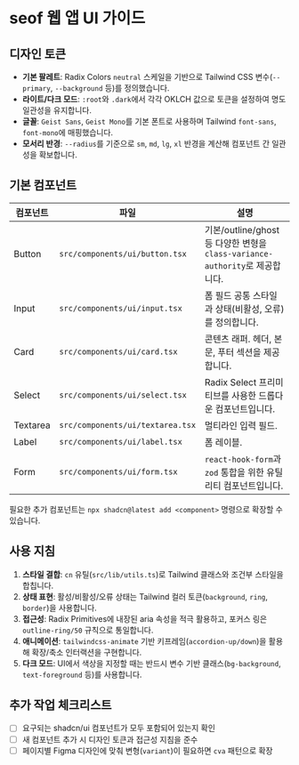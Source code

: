 # seof 웹 앱 UI 가이드

## 디자인 토큰

- **기본 팔레트**: Radix Colors `neutral` 스케일을 기반으로 Tailwind CSS 변수(`--primary`, `--background` 등)를 정의했습니다.
- **라이트/다크 모드**: `:root`와 `.dark`에서 각각 OKLCH 값으로 토큰을 설정하여 명도 일관성을 유지합니다.
- **글꼴**: `Geist Sans`, `Geist Mono`를 기본 폰트로 사용하며 Tailwind `font-sans`, `font-mono`에 매핑했습니다.
- **모서리 반경**: `--radius`를 기준으로 `sm`, `md`, `lg`, `xl` 반경을 계산해 컴포넌트 간 일관성을 확보합니다.

## 기본 컴포넌트

| 컴포넌트 | 파일                             | 설명                                                                         |
| -------- | -------------------------------- | ---------------------------------------------------------------------------- |
| Button   | `src/components/ui/button.tsx`   | 기본/outline/ghost 등 다양한 변형을 `class-variance-authority`로 제공합니다. |
| Input    | `src/components/ui/input.tsx`    | 폼 필드 공통 스타일과 상태(비활성, 오류)를 정의합니다.                       |
| Card     | `src/components/ui/card.tsx`     | 콘텐츠 래퍼. 헤더, 본문, 푸터 섹션을 제공합니다.                             |
| Select   | `src/components/ui/select.tsx`   | Radix Select 프리미티브를 사용한 드롭다운 컴포넌트입니다.                    |
| Textarea | `src/components/ui/textarea.tsx` | 멀티라인 입력 필드.                                                          |
| Label    | `src/components/ui/label.tsx`    | 폼 레이블.                                                                   |
| Form     | `src/components/ui/form.tsx`     | `react-hook-form`과 `zod` 통합을 위한 유틸리티 컴포넌트입니다.               |

필요한 추가 컴포넌트는 `npx shadcn@latest add <component>` 명령으로 확장할 수 있습니다.

## 사용 지침

1. **스타일 결합**: `cn` 유틸(`src/lib/utils.ts`)로 Tailwind 클래스와 조건부 스타일을 합칩니다.
2. **상태 표현**: 활성/비활성/오류 상태는 Tailwind 컬러 토큰(`background`, `ring`, `border`)을 사용합니다.
3. **접근성**: Radix Primitives에 내장된 aria 속성을 적극 활용하고, 포커스 링은 `outline-ring/50` 규칙으로 통일합니다.
4. **애니메이션**: `tailwindcss-animate` 기반 키프레임(`accordion-up/down`)을 활용해 확장/축소 인터랙션을 구현합니다.
5. **다크 모드**: UI에서 색상을 지정할 때는 반드시 변수 기반 클래스(`bg-background`, `text-foreground` 등)를 사용합니다.

## 추가 작업 체크리스트

- [ ] 요구되는 shadcn/ui 컴포넌트가 모두 포함되어 있는지 확인
- [ ] 새 컴포넌트 추가 시 디자인 토큰과 접근성 지침을 준수
- [ ] 페이지별 Figma 디자인에 맞춰 변형(`variant`)이 필요하면 `cva` 패턴으로 확장
